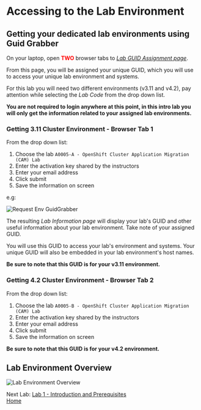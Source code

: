 <a id="markdown-accessing-lab-environment" name="accessing-lab-environment"></a>
# Accessing to the Lab Environment

## Getting your dedicated lab environments using Guid Grabber

On your laptop, open <span style="color:red">**TWO**</span> browser tabs to [*Lab GUID Assignment page*](https://www.opentlc.com/gg/gg.cgi?profile=generic_tester).

From this page, you will be assigned your unique GUID, which you will use to access your unique lab environment and systems.

For this lab you will need two different environments (v3.11 and v4.2), pay attention while selecting the *Lab Code* from the drop down list.

**You are not required to login anywhere at this point, in this intro lab you will only get the information related to your assigned lab environments.**

### Getting 3.11 Cluster Environment - Browser Tab 1

From the drop down list:

1. Choose the lab `A0005-A - OpenShift Cluster Application Migration (CAM) Lab`
2. Enter the activation key shared by the instructors
3. Enter your email address
4. Click submit
5. Save the information on screen

e.g:

![Request Env GuidGrabber](assets/request-env-gg.png)

The resulting *Lab Information page* will display your lab's GUID and other useful information about your lab environment.
Take note of your assigned GUID.

You will use this GUID to access your lab's environment and systems.
Your unique GUID will also be embedded in your lab environment's host names.

**Be sure to note that this GUID is for your v3.11 environment.**

### Getting 4.2 Cluster Environment - Browser Tab 2

From the drop down list:

1. Choose the lab `A0005-B - OpenShift Cluster Application Migration (CAM) Lab`
2. Enter the activation key shared by the instructors
3. Enter your email address
4. Click submit
5. Save the information on screen

**Be sure to note that this GUID is for your v4.2 environment.**

## Lab Environment Overview

![Lab Environment Overview](assets/lab-env-overview.png)

Next Lab: [Lab 1 - Introduction and Prerequisites](./1.md)<br>
[Home](../README.md)
